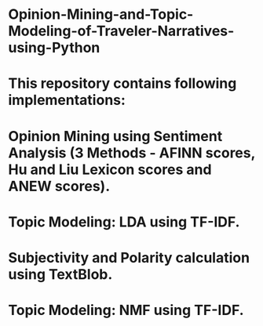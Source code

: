 # Opinion-Mining-and-Topic-Modeling-of-Traveler-Narratives-using-Python

# This repository contains following implementations:
# Opinion Mining using Sentiment Analysis (3 Methods - AFINN scores, Hu and Liu Lexicon scores and ANEW scores).
# Topic Modeling: LDA using TF-IDF.
# Subjectivity and Polarity calculation using TextBlob.
# Topic Modeling: NMF using TF-IDF.
